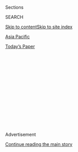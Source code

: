 <div id="app">

<div>

<div>

<div>

<div class="NYTAppHideMasthead css-1q2w90k e1suatyy0">

<div class="section css-ui9rw0 e1suatyy2">

<div class="css-eph4ug er09x8g0">

<div class="css-6n7j50">

</div>

<span class="css-1dv1kvn">Sections</span>

<div class="css-10488qs">

<span class="css-1dv1kvn">SEARCH</span>

</div>

[Skip to content](#site-content)[Skip to site index](#site-index)

</div>

<div id="masthead-section-label" class="css-1wr3we4 eaxe0e00">

[Asia
Pacific](https://www.nytimes.com/section/world/asia)

</div>

<div class="css-10698na e1huz5gh0">

</div>

</div>

<div id="masthead-bar-one" class="section hasLinks css-15hmgas e1csuq9d3">

<div class="css-uqyvli e1csuq9d0">

</div>

<div class="css-1uqjmks e1csuq9d1">

</div>

<div class="css-9e9ivx">

[](https://myaccount.nytimes.com/auth/login?response_type=cookie&client_id=vi)

</div>

<div class="css-1bvtpon e1csuq9d2">

[Today’s
Paper](https://www.nytimes.com/section/todayspaper)

</div>

</div>

</div>

</div>

<div data-aria-hidden="false">

<div id="site-content" data-role="main">

<div>

<div class="css-1aor85t" style="opacity:0.000000001;z-index:-1;visibility:hidden">

<div class="css-1hqnpie">

<div class="css-epjblv">

<span class="css-17xtcya">[Asia
Pacific](/section/world/asia)</span><span class="css-x15j1o">|</span><span class="css-fwqvlz">Behind
China’s Anbang: Empty Offices and Obscure
Names</span>

</div>

<div class="css-k008qs">

<div class="css-1iwv8en">

<span class="css-18z7m18"></span>

<div>

</div>

</div>

<span class="css-1n6z4y">https://nyti.ms/2cdak2Q</span>

<div class="css-1705lsu">

<div class="css-4xjgmj">

<div class="css-4skfbu" data-role="toolbar" data-aria-label="Social Media Share buttons, Save button, and Comments Panel with current comment count" data-testid="share-tools">

  - 
  - 
  - 
  - 
    
    <div class="css-6n7j50">
    
    </div>

  - 
  - 

</div>

</div>

</div>

</div>

</div>

</div>

<div class="css-13pd83m">

</div>

<div id="top-wrapper" class="css-1sy8kpn">

<div id="top-slug" class="css-l9onyx">

Advertisement

</div>

[Continue reading the main
story](#after-top)

<div class="ad top-wrapper" style="text-align:center;height:100%;display:block;min-height:250px">

<div id="top" class="place-ad" data-position="top" data-size-key="top">

</div>

</div>

<div id="after-top">

</div>

</div>

<div id="sponsor-wrapper" class="css-1hyfx7x">

<div id="sponsor-slug" class="css-19vbshk">

Supported by

</div>

[Continue reading the main
story](#after-sponsor)

<div id="sponsor" class="ad sponsor-wrapper" style="text-align:center;height:100%;display:block">

</div>

<div id="after-sponsor">

</div>

</div>

[Sinosphere](/column/sinosphere "Sinosphere")

<div class="css-1vkm6nb ehdk2mb0">

# Behind China’s Anbang: Empty Offices and Obscure Names

</div>

<div class="css-79elbk" data-testid="photoviewer-wrapper">

<div class="css-z3e15g" data-testid="photoviewer-wrapper-hidden">

</div>

<div class="css-1a48zt4 ehw59r15" data-testid="photoviewer-children">

![<span class="css-16f3y1r e13ogyst0" data-aria-hidden="true">The fourth
floor of a building in Beijing houses two companies that control assets
of Anbang Insurance Group worth more than $15
billion.</span><span class="css-cnj6d5 e1z0qqy90" itemprop="copyrightHolder"><span class="css-1ly73wi e1tej78p0">Credit...</span><span><span>Gilles
Sabrie for The New York
Times</span></span></span>](https://static01.nyt.com/images/2016/07/14/world/15ANBANG-SINOSPHERE-web1/15ANBANG-SINOSPHERE-web1-articleInline.jpg?quality=75&auto=webp&disable=upscale)

</div>

</div>

<div class="css-xt80pu e12qa4dv0">

<div class="css-18e8msd">

<div class="css-vp77d3 epjyd6m0">

<div class="css-1baulvz">

By [<span class="css-1baulvz last-byline" itemprop="name">Michael
Forsythe</span>](http://www.nytimes.com/by/michael-forsythe)

</div>

</div>

  - Sept. 1,
    2016

  - 
    
    <div class="css-4xjgmj">
    
    <div class="css-d8bdto" data-role="toolbar" data-aria-label="Social Media Share buttons, Save button, and Comments Panel with current comment count" data-testid="share-tools">
    
      - 
      - 
      - 
      - 
        
        <div class="css-6n7j50">
        
        </div>
    
      - 
      - 
    
    </div>
    
    </div>

</div>

</div>

<div class="section meteredContent css-1r7ky0e" name="articleBody" itemprop="articleBody">

<div class="css-1fanzo5 StoryBodyCompanionColumn">

<div class="css-53u6y8">

In the center of Beijing’s booming commercial district, with soaring
office towers, gleaming shopping malls and luxury apartment complexes,
sits a shabby, four-story building with an office that houses stupendous
wealth.

To get there, visitors must first pass through an unmarked entrance next
to a gray-tiled post office, then pass through a maze of carelessly
strung phone and power lines. On the fourth floor, down a hallway where
black scuff marks on the walls indicate years of neglect, is the
Hujialou Concentrated Office Zone, an officially sanctioned domicile for
shell companies.

According to government records, that office is home to two companies
with a total stake that accounts for more than $15 billion in assets of
one of China’s biggest financial conglomerates: the Anbang Insurance
Group.

Prying visitors are not welcome. A woman at the office, who did not give
her name, grew angry when a journalist told her that two companies there
controlled a large share of Anbang.

</div>

</div>

<div class="css-1fanzo5 StoryBodyCompanionColumn">

<div class="css-53u6y8">

“We’re just a private company, helping others register with the State
Administration for Industry and Commerce,” she said, referring to the
keepers of China’s corporate database. “It is none of our business
whether they are shell companies.”

Another Anbang shareholding firm — one that controls $5.6 billion in
assets — lists its address a few blocks away from the Hujialou building,
at an office tower’s empty 27th floor.

Near the Temple of Heaven, the former imperial religious complex in
Beijing, the listed address of yet another shareholding company turns
out to be another empty office. The directory downstairs lists the
former tenant: a shoe seller.

A group of 39 companies control Anbang, which was once a sleepy
insurance company and now has $295 billion in assets and a reputation as
an ambitious global deal maker. Many of those companies are in turn
owned by a welter of shell companies, many with similar names and
addresses or common owners.

</div>

</div>

<div class="css-1fanzo5 StoryBodyCompanionColumn">

<div class="css-53u6y8">

Ultimately, as [The New York Times
reports](http://www.nytimes.com/2016/09/02/business/dealbook/anbang-global-shopping-spree-china-mystery-ownership.html),
they are controlled by about 100 people, many of whom hail from a county
called Pingyang on China’s east coast. Pingyang County is the home
county of Anbang’s chairman, Wu Xiaohui.

In any major country, the shareholders of marquee companies are often
household names themselves. General Electric counts major institutional
investors such as the Vanguard Group and BlackRock as top owners.
Berkshire Hathaway’s biggest shareholder is its chairman, Warren E.
Buffett.

China is no exception. Dalian Wanda Commercial Properties, for example,
led by China’s richest man, Wang Jianlin, may match Anbang in the
breadth of its [political
connections](http://www.nytimes.com/2015/04/29/world/asia/wang-jianlin-abillionaire-at-the-intersection-of-business-and-power-in-china.html),
but many of its biggest shareholders are easily recognizable Chinese
companies like China Life Insurance.

Anbang is different. The companies that own it, and the people who back
them, are almost all obscure. Two state-owned companies that
collectively own less than 2 percent of Anbang are the only exceptions.
I first started writing about Chinese companies 16 years ago and have
never seen a similar ownership structure at a major company.

That is remarkable, given Anbang’s increasing size and prominence.
Earlier this year, Anbang [came
close](http://www.nytimes.com/2016/04/01/business/dealbook/starwood-hotels-chinese-suitor-backs-out-of-bidding.html)
to executing what would have been the biggest takeover ever of an
American company by a Chinese company, offering more than $14 billion
for Starwood Hotels & Resorts.

In China, the company not only sells auto and life insurance, but also
controls a major bank in southwestern China, is the [largest
shareholder](http://dealbook.nytimes.com/2015/01/31/president-of-china-minsheng-bank-steps-down/?_r=0)
of one of the country’s biggest financial conglomerates, China Minsheng
Banking Corporation, and is the
[second-largest](http://www.hkexnews.hk/listedco/listconews/SEHK/2016/0428/LTN201604281519.pdf)
shareholder in another, China Merchants Bank.

But China is not an offshore haven like the Cayman Islands or the
British Virgin Islands. The country’s online corporate records system
allows those with patience to find the names behind the holding
companies, even if — as with Anbang — the corporate shareholders
frequently change names, addresses and owners.

</div>

</div>

<div class="css-1fanzo5 StoryBodyCompanionColumn">

<div class="css-53u6y8">

After more than three months of combing through thousands of pages of
records, The Times was able to piece together a corporate history for
those 39 shareholders. One clear pattern emerged. At least 35 of the
companies, collectively owning more than 92 percent of Anbang, can trace
all or part of their ownership to relatives of Mr. Wu or to his wife,
Zhuo Ran, who is the granddaughter of the former Chinese leader Deng
Xiaoping; or to Chen Xiaolu, the son of one of China’s most famous
marshals, who helped Mao’s Communists to victory in 1949. Those
relatives are either current or former owners or directors of those
companies, or current or former owners of predecessor firms.

One example is Lin Cong, who owns a small share of the company. Mr. Lin
is Mr. Wu’s cousin, the nephew of his mother, Lin Xiangmei, relatives
say.

Back at the Hujialou Concentrated Office Zone, one of the Anbang
shareholders there, a company called Beijing Bibo Investment Management
Company, controls $10.9 billion in Anbang assets. Until Dec. 1, 2014,
that stake was ultimately owned by a woman named Wu Xiaoxia, corporate
records show. Relatives in Pingyang County say she is very close to Mr.
Wu.

She is his sister.

</div>

</div>

</div>

<div>

</div>

<div>

</div>

<div>

</div>

<div>

<div id="bottom-wrapper" class="css-1ede5it">

<div id="bottom-slug" class="css-l9onyx">

Advertisement

</div>

[Continue reading the main
story](#after-bottom)

<div id="bottom" class="ad bottom-wrapper" style="text-align:center;height:100%;display:block;min-height:90px">

</div>

<div id="after-bottom">

</div>

</div>

</div>

</div>

</div>

## Site Index

<div>

</div>

## Site Information Navigation

  - [© <span>2020</span> <span>The New York Times
    Company</span>](https://help.nytimes.com/hc/en-us/articles/115014792127-Copyright-notice)

<!-- end list -->

  - [NYTCo](https://www.nytco.com/)
  - [Contact
    Us](https://help.nytimes.com/hc/en-us/articles/115015385887-Contact-Us)
  - [Work with us](https://www.nytco.com/careers/)
  - [Advertise](https://nytmediakit.com/)
  - [T Brand Studio](http://www.tbrandstudio.com/)
  - [Your Ad
    Choices](https://www.nytimes.com/privacy/cookie-policy#how-do-i-manage-trackers)
  - [Privacy](https://www.nytimes.com/privacy)
  - [Terms of
    Service](https://help.nytimes.com/hc/en-us/articles/115014893428-Terms-of-service)
  - [Terms of
    Sale](https://help.nytimes.com/hc/en-us/articles/115014893968-Terms-of-sale)
  - [Site
    Map](https://spiderbites.nytimes.com)
  - [Help](https://help.nytimes.com/hc/en-us)
  - [Subscriptions](https://www.nytimes.com/subscription?campaignId=37WXW)

</div>

</div>

</div>

</div>
